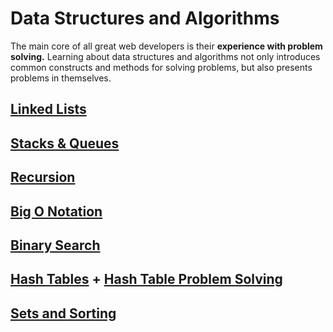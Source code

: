 # Data Structures and Algorithms

The main core of all great web developers is their **experience with problem solving.** Learning about data structures and algorithms not only introduces common constructs and methods for solving problems, but also presents problems in themselves.

## [Linked Lists](https://git.generalassemb.ly/sei-ec-remote/computer-science/blob/main/linked-lists.md)

## [Stacks & Queues](https://git.generalassemb.ly/sei-ec-remote/computer-science/blob/main/stacks-and-queues.md)

## [Recursion](https://git.generalassemb.ly/sei-ec-remote/computer-science/blob/main/recursion.md)

## [Big O Notation](https://git.generalassemb.ly/sei-ec-remote/computer-science/blob/main/big-o-algorithm-complexity.md)

## [Binary Search](https://git.generalassemb.ly/sei-ec-remote/computer-science/blob/main/binary-search.md)

## [Hash Tables](https://git.generalassemb.ly/sei-ec-remote/computer-science/blob/main/hash-tables.md) + [Hash Table Problem Solving](https://git.generalassemb.ly/sei-ec-remote/computer-science/blob/main/hash-table-problem-solving.md)

## [Sets and Sorting](https://git.generalassemb.ly/sei-ec-remote/computer-science/blob/main/sets-and-sorting.md)
